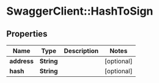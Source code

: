 # SwaggerClient::HashToSign

## Properties
Name | Type | Description | Notes
------------ | ------------- | ------------- | -------------
**address** | **String** |  | [optional] 
**hash** | **String** |  | [optional] 



